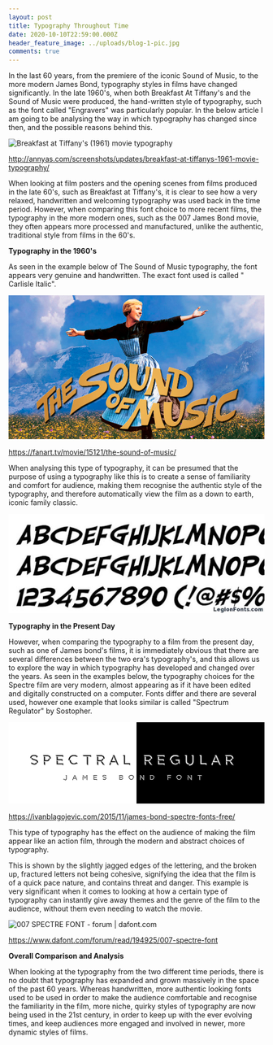 ```yaml
---
layout: post
title: Typography Throughout Time
date: 2020-10-10T22:59:00.000Z
header_feature_image: ../uploads/blog-1-pic.jpg
comments: true
---
```

In the last 60 years, from the premiere of the iconic Sound of Music, to the more modern James Bond, typography styles in films have changed significantly. In the late 1960's, when both Breakfast At Tiffany's and the Sound of Music were produced, the hand-written style of typography, such as the font called "Engravers" was particularly popular. In the below article I am going to be analysing the way in which typography has changed since then, and the possible reasons behind this.



![Breakfast at Tiffany's (1961) movie typography](https://lh3.googleusercontent.com/proxy/MNgJg4LssI4vWTP0pW6vCTCVuERF4xBc2Z1tS8m_7D0oJ0jmloj4R4rN8SevgPGkKovk0JsHq0mQujL3xx9qSAZgUrOYzcgewQHZdea_DEqSgYZtvM5daMrZB05JSOhfhqqAcnYEwEkN6JfKE7d8)



http://annyas.com/screenshots/updates/breakfast-at-tiffanys-1961-movie-typography/

When looking at film posters and the opening scenes from films produced in the late 60's, such as Breakfast at Tiffany's, it is clear to see how a very relaxed, handwritten and welcoming typography was used back in the time period. However, when comparing this font choice to more recent films, the typography in the more modern ones, such as the 007 James Bond movie, they often appears more processed and manufactured, unlike the authentic, traditional style from films in the 60's.

**Typography in the 1960's**

As seen in the example below of The Sound of Music typography, the font appears very genuine and handwritten. The exact font used is called " Carlisle Italic". 

![](../uploads/music-pic.jpg "The Sound of Music Poster")

https://fanart.tv/movie/15121/the-sound-of-music/

 When analysing this type of typography, it can be presumed that the purpose of using a typography like this is to create a sense of familiarity and comfort for audience, making them recognise the authentic style of the typography, and therefore automatically view the film as a down to earth, iconic family classic. 

![](../uploads/writing-sound.jpg "Examples of the font Carlisle Italics")

**Typography in the Present Day**

However, when comparing the typography to a film from the present day, such as one of James bond's films, it is immediately obvious that there are several differences between the two era's typography's, and this allows us to explore the way in which typography has developed and changed over the years. As seen in the examples below, the typography choices for the Spectre film are very modern, almost appearing as if it have been edited and digitally constructed on a computer. Fonts differ and there are several used, however one example that looks similar is called "Spectrum Regulator" by Sostopher. 

![](../uploads/james-bond-font.jpg "Spectre Film Typography")

https://ivanblagojevic.com/2015/11/james-bond-spectre-fonts-free/

This type of typography has the effect on the audience of making the film appear like an action film, through the modern and abstract choices of typography. 

This is shown by the slightly jagged edges of the lettering, and the broken up, fractured letters not being cohesive, signifying the idea that the film is of a quick pace nature, and contains threat and danger. This example is very significant when it comes to looking at how a certain type of typography can instantly give away themes and the genre of the film to the audience, without them even needing to watch the movie.

![007 SPECTRE FONT - forum | dafont.com](https://www.dafont.com/forum/attach/orig/4/4/448922.jpg)

https://www.dafont.com/forum/read/194925/007-spectre-font

**Overall Comparison and Analysis**

When looking at the typography from the two different time periods, there is no doubt that typography has expanded and grown massively in the space of the past 60 years. Whereas handwritten,  more authentic looking fonts used to be used in order to make the audience comfortable and recognise the familiarity in the film, more niche, quirky styles of typography are now being used in the 21st century, in order to keep up with the ever evolving times, and keep audiences more engaged and involved in newer, more dynamic styles of films.